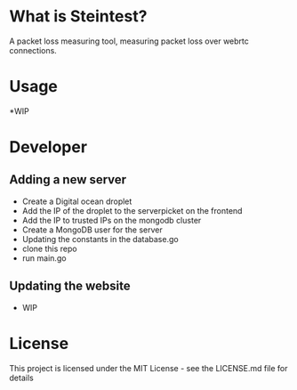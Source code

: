 # What is Steintest? 
A packet loss measuring tool, measuring packet loss over webrtc connections.   

# Usage
 *WIP
 
# Developer
## Adding a new server 
* Create a Digital ocean droplet
* Add the IP of the droplet to the serverpicket on the frontend 
* Add the IP to trusted IPs on the mongodb cluster
* Create a MongoDB user for the server
* Updating the constants in the database.go
* clone this repo
* run main.go




## Updating the website
 * WIP



# License
This project is licensed under the MIT License - see the LICENSE.md file for details

